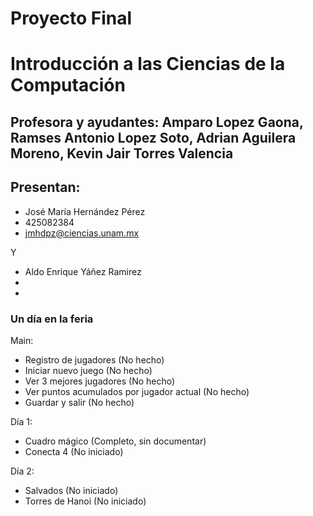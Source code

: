 # Proyecto Final
# Introducción a las Ciencias de la Computación
## Profesora y ayudantes: Amparo Lopez Gaona, Ramses Antonio Lopez Soto, Adrian Aguilera Moreno, Kevin Jair Torres Valencia
## Presentan: 
- José María Hernández Pérez
- 425082384
- jmhdpz@ciencias.unam.mx

Y

- Aldo Enrique Yáñez Ramirez
-
-

### Un día en la feria
Main:
- Registro de jugadores (No hecho)
- Iniciar nuevo juego (No hecho)
- Ver 3 mejores jugadores (No hecho)
- Ver puntos acumulados por jugador actual (No hecho)
- Guardar y salir (No hecho)

Día 1:
- Cuadro mágico (Completo, sin documentar)
- Conecta 4 (No iniciado)

Día 2:
- Salvados (No iniciado)
- Torres de Hanoi (No iniciado)
